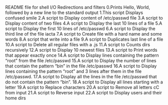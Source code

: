 README file for shell I/O Redirections and filters
0.Prints Hello, World, followed by a new line to the standard output
1.This script Displays confused smile
2.A script to Display content of /etc/passwd file
3.A script to Display content of two files
4.A script to Display the last 10 lines of a file
5.A script to Display the first 10 lines of /etc/passwd
6.A script to Display the third line of the file iacta
7.A script to Create file with a hard name and some words
8.A script that write into a file
9.A script to Duplicates last line of a file
10.A script to Delete all regular files with a .js
11.A script to Counts dirs recursively
12.A script to Display 10 newest files
13.A script to Print words that appear exactly once
14.A script to Display lines containing the pattern “root” from the file /etc/passwd
15.A script to Display the number of lines that contain the pattern “bin” in the file /etc/passwd
16.A script to Display lines containing the pattern “root” and 3 lines after them in the file /etc/passwd.
17.A script to Display all the lines in the file /etc/passwd that do not contain the pattern “bin”.
18.A script to Display all lines starting with a letter
19.A script to Replace characters
20.A script to Remove all letters cC from input
21.A script to Reverse input
22.A script to Display users and their home dirs
